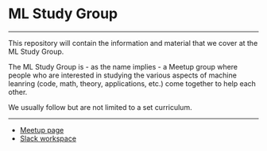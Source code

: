 # ML Study Group

---

This repository will contain the information and material that we cover at the ML Study Group.

The ML Study Group is - as the name implies - a Meetup group where people who are interested in studying the various aspects of machine leanring (code, math, theory, applications, etc.) come together to help each other.

We usually follow but are not limited to a set curriculum.

---

* [Meetup page](https://www.meetup.com/ml_study_group/)
* [Slack workspace](https://join.slack.com/t/ml-study-group-slack/shared_invite/enQtNTEzMjg5MjY4Mzc0LTdhZWE1MDM4MzVhZTA2Yzg2MjVmNGMxOWNmMWQ4NDRjNTE2NzJhZmNmMDI5NmMzMTllYzcxM2ZjN2JkNDllN2U)
